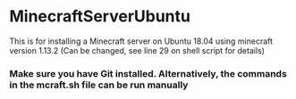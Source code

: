 # MinecraftServerUbuntu
This is for installing a Minecraft server on Ubuntu 18.04 using minecraft version 1.13.2 (Can be changed, see line 29 on shell script for details)
### Make sure you have Git installed. Alternatively, the commands in the mcraft.sh file can be run manually

